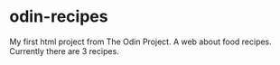 # odin-recipes
My first html project from The Odin Project.
A web about food recipes. Currently there are 3 recipes.
